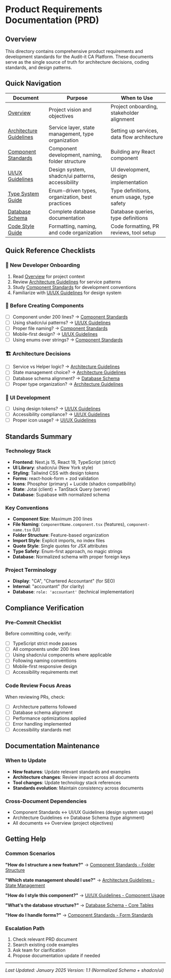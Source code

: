 # Product Requirements Documentation (PRD)

## Overview

This directory contains comprehensive product requirements and development standards for the Audit-it CA Platform. These documents serve as the single source of truth for architecture decisions, coding standards, and design patterns.

## Quick Navigation

| Document                                                | Purpose                                            | When to Use                                 |
| ------------------------------------------------------- | -------------------------------------------------- | ------------------------------------------- |
| [Overview](./overview.md)                               | Project vision and objectives                      | Project onboarding, stakeholder alignment   |
| [Architecture Guidelines](./architecture-guidelines.md) | Service layer, state management, type organization | Setting up services, data flow architecture |
| [Component Standards](./component-standards.md)         | Component development, naming, folder structure    | Building any React component                |
| [UI/UX Guidelines](./ui-ux-guidelines.md)               | Design system, shadcn/ui patterns, accessibility   | UI development, design implementation       |
| [Type System Guide](./type-system-guide.md)             | Enum-driven types, organization, best practices    | Type definitions, enum usage, type safety  |
| [Database Schema](./database-schema.md)                 | Complete database documentation                    | Database queries, type definitions          |
| [Code Style Guide](./code-style-guide.md)               | Formatting, naming, and code organization          | Code formatting, PR reviews, tool setup     |

## Quick Reference Checklists

### 🚀 New Developer Onboarding

1. Read [Overview](./overview.md) for project context
2. Review [Architecture Guidelines](./architecture-guidelines.md) for service patterns
3. Study [Component Standards](./component-standards.md) for development conventions
4. Familiarize with [UI/UX Guidelines](./ui-ux-guidelines.md) for design system

### 📝 Before Creating Components

- [ ] Component under 200 lines? → [Component Standards](./component-standards.md#component-size-limits)
- [ ] Using shadcn/ui patterns? → [UI/UX Guidelines](./ui-ux-guidelines.md#shadcnui-design-system)
- [ ] Proper file naming? → [Component Standards](./component-standards.md#file-naming-conventions)
- [ ] Mobile-first design? → [UI/UX Guidelines](./ui-ux-guidelines.md#mobile-first-guidelines)
- [ ] Using enums over strings? → [Component Standards](./component-standards.md#type-safety-standards)

### 🏗️ Architecture Decisions

- [ ] Service vs Helper logic? → [Architecture Guidelines](./architecture-guidelines.md#service-layer-architecture)
- [ ] State management choice? → [Architecture Guidelines](./architecture-guidelines.md#state-management-strategy)
- [ ] Database schema alignment? → [Database Schema](./database-schema.md#typescript-integration)
- [ ] Proper type organization? → [Architecture Guidelines](./architecture-guidelines.md#type-organization-strategy)

### 🎨 UI Development

- [ ] Using design tokens? → [UI/UX Guidelines](./ui-ux-guidelines.md#color-system--design-tokens)
- [ ] Accessibility compliance? → [UI/UX Guidelines](./ui-ux-guidelines.md#accessibility-requirements)
- [ ] Proper icon usage? → [UI/UX Guidelines](./ui-ux-guidelines.md#icon-system)

## Standards Summary

### Technology Stack

- **Frontend**: Next.js 15, React 19, TypeScript (strict)
- **UI Library**: shadcn/ui (New York style)
- **Styling**: Tailwind CSS with design tokens
- **Forms**: react-hook-form + zod validation
- **Icons**: Phosphor (primary) + Lucide (shadcn compatibility)
- **State**: Jotai (client) + TanStack Query (server)
- **Database**: Supabase with normalized schema

### Key Conventions

- **Component Size**: Maximum 200 lines
- **File Naming**: `ComponentName.component.tsx` (features), `component-name.tsx` (UI)
- **Folder Structure**: Feature-based organization
- **Import Style**: Explicit imports, no index files
- **Quote Style**: Single quotes for JSX attributes
- **Type Safety**: Enum-first approach, no magic strings
- **Database**: Normalized schema with proper foreign keys

### Project Terminology

- **Display**: "CA", "Chartered Accountant" (for SEO)
- **Internal**: "accountant" (for clarity)
- **Database**: `role: 'accountant'` (technical implementation)

## Compliance Verification

### Pre-Commit Checklist

Before committing code, verify:

- [ ] TypeScript strict mode passes
- [ ] All components under 200 lines
- [ ] Using shadcn/ui components where applicable
- [ ] Following naming conventions
- [ ] Mobile-first responsive design
- [ ] Accessibility requirements met

### Code Review Focus Areas

When reviewing PRs, check:

- [ ] Architecture patterns followed
- [ ] Database schema alignment
- [ ] Performance optimizations applied
- [ ] Error handling implemented
- [ ] Accessibility standards met

## Documentation Maintenance

### When to Update

- **New features**: Update relevant standards and examples
- **Architecture changes**: Review impact across all documents
- **Tool changes**: Update technology stack references
- **Standards evolution**: Maintain consistency across documents

### Cross-Document Dependencies

- Component Standards ↔ UI/UX Guidelines (design system usage)
- Architecture Guidelines ↔ Database Schema (type alignment)
- All documents ↔ Overview (project objectives)

## Getting Help

### Common Scenarios

**"How do I structure a new feature?"**
→ [Component Standards - Folder Structure](./component-standards.md#folder-structure-standards)

**"Which state management should I use?"**
→ [Architecture Guidelines - State Management](./architecture-guidelines.md#state-management-strategy)

**"How do I style this component?"**
→ [UI/UX Guidelines - Component Usage](./ui-ux-guidelines.md#component-usage-patterns)

**"What's the database structure?"**
→ [Database Schema - Core Tables](./database-schema.md#core-tables)

**"How do I handle forms?"**
→ [Component Standards - Form Standards](./component-standards.md#form-component-standards)

### Escalation Path

1. Check relevant PRD document
2. Search existing code examples
3. Ask team for clarification
4. Propose documentation update if needed

---

_Last Updated: January 2025_
_Version: 1.1 (Normalized Schema + shadcn/ui)_

